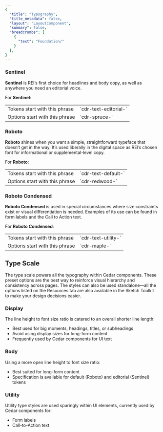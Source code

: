 ```yaml
---
{
  "title": "Typography",
  "title_metadata": false,
  "layout": "LayoutComponent",
  "summary": false,
  "breadcrumbs": [
    {
      "text": "Foundation/"
    }
  ],
}
---
```

<cdr-doc-tabs :labels="['Overview', 'Guidelines', 'Resources']">
<template slot="Overview">
<cdr-doc-table-of-contents-shell>
  
Typography design tokens store the fundamental decisions of Cedar’s font system. 
- Naming entities store visual design attributes such as font specifications
- Replacing hard-coded values such as pixel values for font size
- Maintaining a scalable and consistent visual system for UI development
- Delivering updates to the brand identity with minimal impact to the code
- Specifying a hierarchical and semantically defined system

<br/>

## Type Tokens

### Web

<table>
 <tbody>
   <tr>
     <td>CSS code for Default Body Compact</td>
     <td>Suggested usage: Use only for compact spacing with informational and supplemental body content.</td>
   </tr>
    <tr>
     <td><b>cdr-text-default-body-compact</b></td>
      <td><i>Mixin</i></td>
   </tr>
   <tr>
     <td>cdr-text-default-body-compact-family</td>
     <td>Roboto, "Helvetica Neue", Helvetica, Arial, sans-serif</td>
   </tr>
   <tr>
     <td>cdr-text-default-body-compact-style</td>
     <td>normal</td>
   </tr>
   <tr>
     <td>cdr-text-default-body-compact-weight</td>
     <td>400</td>
   </tr>
   <tr>
     <td>cdr-text-default-body-compact-spacing</td>
     <td>normal</td>
   </tr>
   <tr>
     <td>cdr-text-default-body-compact-size</td>
     <td>1.4rem / 14px</td>
   </tr>
   <tr>
     <td>cdr-text-default-body-compact-height</td>
     <td>2.4rem / 24px</td>
   </tr>
 </tbody>
</table>

<br/>

<table>
 <tbody>
   <tr>
     <td>CSS Code for Default Body</td>
     <td>Suggested usage: Default for body content. Uses a more open line height to font size ratio.</td>
   </tr>
    <tr>
     <td><b>cdr-text-default-body</b></td>
      <td><i>Mixin</i></td>
   </tr>
   <tr>
     <td>cdr-text-default-body-family</td>
     <td>Roboto, "Helvetica Neue", Helvetica, Arial, sans-serif</td>
   </tr>
   <tr>
     <td>cdr-text-default-body-style</td>
     <td>normal</td>
   </tr>
   <tr>
     <td>cdr-text-default-body-weight</td>
     <td>400</td>
   </tr>
   <tr>
     <td>cdr-text-default-body-spacing</td>
     <td>normal</td>
   </tr>
   <tr>
     <td>cdr-text-default-body-size</td>
     <td>1.6rem / 16px</td>
   </tr>
   <tr>
     <td>cdr-text-default-body-height</td>
     <td>2.6rem / 26px</td>
   </tr>
 </tbody>
</table>

<br/>

<table>
 <tbody>
   <tr>
     <td>CSS Code for Editorial Body Compact</td>
     <td>Suggested usage: Use only for compact spacing with editorial body content.</td>
   </tr>
    <tr>
     <td><b>cdr-text-editorial-body-compact</b></td>
      <td><i>Mixin</i></td>
   </tr>
   <tr>
     <td>cdr-text-editorial-body-compact-family</td>
     <td>Sentinel, Roboto, "Helvetica Neue", Helvetica, Arial, sans-serif</td>
   </tr>
   <tr>
     <td>cdr-text-editorial-body-compact-style</td>
     <td>normal</td>
   </tr>
   <tr>
     <td>cdr-text-editorial-body-compact-weight</td>
     <td>400</td>
   </tr>
   <tr>
     <td>cdr-text-editorial-body-compact-spacing</td>
     <td>normal</td>
   </tr>
   <tr>
     <td>cdr-text-editorial-body-compact-size</td>
     <td>1.8rem / 18px</td>
   </tr>
   <tr>
     <td>cdr-text-editorial-body-compact-height</td>
     <td>2.8rem / 28px</td>
   </tr>
 </tbody>
</table>

<br/>

<table>
 <tbody>
   <tr>
     <td>CSS Code for Editorial Body</td>
     <td>Suggested usage: Default for editorial long-form content. Uses a more open line height to font size ratio.</td>
   </tr>
    <tr>
     <td><b>cdr-text-editorial-body</b></td>
      <td><i>Mixin</i></td>
   </tr>
   <tr>
     <td>cdr-text-editorial-body-compact-family</td>
     <td>Sentinel, Roboto, "Helvetica Neue", Helvetica, Arial, sans-serif</td>
   </tr>
   <tr>
     <td>cdr-text-editorial-body-style</td>
     <td>normal</td>
   </tr>
   <tr>
     <td>cdr-text-editorial-body-weight</td>
     <td>400</td>
   </tr>
   <tr>
     <td>cdr-text-editorial-body-spacing</td>
     <td>normal</td>
   </tr>
   <tr>
     <td>cdr-text-editorial-body-size</td>
     <td>2rem / 20px</td>
   </tr>
   <tr>
     <td>cdr-text-editorial-body-height</td>
     <td>3.2rem / 32px</td>
   </tr>
 </tbody>
</table>

<br/>

### Mobile

<table>
 <tbody>
   <tr>
     <td>CSS Code for Display 1</td>
     <td>Suggested usage: Frequently used as the largest title for phone apps and can be used for page titles for larger devices.</td>
   </tr>
    <tr>
     <td>iOS name: Large Title</td>
      <td>Typeface: Roboto<br/> 
          Font weight: Medium<br/> 
          Font size: 34sp<br/> 
          Line height: 40sp
      </td>
   </tr>
 </tbody>
</table>

<br/>

<table>
 <tbody>
   <tr>
     <td>CSS Code for Title 1</td>
     <td>Suggested usage: Content titles, level 1</td>
   </tr>
    <tr>
     <td>iOS name: Title 1</td>
      <td>Typeface: Sentinel<br/> 
          Font weight: Semi Bold<br/>
          Font size: 28sp<br/>
          Line height: 36sp 
      </td>
   </tr>
 </tbody>
</table>

<br/>

<table>
 <tbody>
   <tr>
     <td>CSS Code for Title 2</td>
     <td>Suggested usage: Content titles, product names, level 2</td>
   </tr>
    <tr>
     <td>iOS name: Title 2</td>
      <td>Typeface: Sentinel<br/> 
          Font weight: Semi Bold<br/>
          Font size: 26sp<br/>
          Line height: 32sp 
      </td>
   </tr>
 </tbody>
</table>

<br/>

<table>
 <tbody>
   <tr>
     <td>CSS Code for Title 3</td>
     <td>Suggested usage: Content titles, product names, product prices, level 3</td>
   </tr>
    <tr>
     <td>iOS name: Title 3</td>
      <td>Typeface: Sentinel<br/> 
          Font weight: Semi Bold<br/>
          Font size: 21sp<br/>
          Line height: 28sp 
      </td>
   </tr>
 </tbody>
</table>

<br/>

<table>
 <tbody>
   <tr>
     <td>CSS Code for Headline</td>
     <td>Suggested usage: Heading primarily used with body copy, list items, table headers</td>
   </tr>
    <tr>
     <td>iOS name: Headline</td>
      <td>Typeface: Roboto<br/>
          Font weight: Medium<br/>
          Font size: 17sp<br/>
          Line height: 24sp<br/>
      </td>
   </tr>
 </tbody>
</table>

<br/>

<table>
 <tbody>
   <tr>
     <td>CSS Code for Subhead</td>
     <td>Suggested usage: Subheading primarily used with body copy </td>
   </tr>
    <tr>
     <td>iOS name: Subhead</td>
      <td>Typeface: Roboto<br/>
          Font weight: Medium<br/>
          Font size: 15sp<br/>
          Line height: 20sp<br/>
      </td>
   </tr>
 </tbody>
</table>

<br/>

<table>
 <tbody>
   <tr>
     <td>CSS Code for Body 2</td>
     <td>Suggested usage: Secondary text intended for informational and supplemental body content </td>
   </tr>
    <tr>
     <td>iOS name: Footnote</td>
      <td>Typeface: Roboto<br/>
          Font weight: Regular<br/>
          Font size: 13sp<br/>
          Line height: 20sp<br/>
      </td>
   </tr>
 </tbody>
</table>

<br/>

<table>
 <tbody>
   <tr>
     <td>CSS Code for Body 1</td>
     <td>Suggested usage: Default for body content</td>
   </tr>
    <tr>
     <td>iOS name: Body</td>
      <td>Typeface: Roboto<br/>
          Font weight: Regular<br/>
          Font size: 15sp<br/>
          Line height: 20sp<br/>
      </td>
   </tr>
 </tbody>
</table>

<br/>

<table>
 <tbody>
   <tr>
     <td>CSS Code for Caption 2</td>
     <td>Suggested usage: Smallest text size, use sparingly or for bottom tab bar text</td>
   </tr>
    <tr>
     <td>iOS name: Caption 2</td>
      <td>Typeface: Roboto<br/>
          Font weight: Regular<br/>
          Font size: 11sp<br/>
          Line height: 16sp<br/>
      </td>
   </tr>
 </tbody>
</table>

<br/>

<table>
 <tbody>
   <tr>
     <td>CSS Code for Caption 1</td>
     <td>Suggested usage: Tertiary text, also intended for informational and supplemental body content. Also used for bottom action bar text for larger devices </td>
   </tr>
    <tr>
     <td>iOS name: Caption 1</td>
      <td>Typeface: Roboto<br/>
          Font weight: Regular<br/>
          Font size: 12sp<br/>
          Line height: 16sp<br/>
      </td>
   </tr>
 </tbody>
</table>

<br/>

<table>
 <tbody>
   <tr>
     <td>CSS Code for Button</td>
     <td>Suggested usage: Button text has a thicker weight than body copy </td>
   </tr>
    <tr>
     <td>iOS name: none</td>
      <td>Typeface: Roboto<br/>
          Font weight: Medium<br/>
          Font size: 15sp<br/>
          Line height: 24sp<br/>
      </td>
   </tr>
 </tbody>
</table>

<br/>

<table>
 <tbody>
   <tr>
     <td>CSS Code for Button_accent</td>
     <td>Suggested usage: Link text has a thicker weight than body copy </td>
   </tr>
    <tr>
     <td>iOS name: none</td>
      <td>Typeface: Roboto<br/>
          Font weight: Medium<br/>
          Font size: 15sp<br/>
          Line height: 24sp<br/>
      </td>
   </tr>
 </tbody>
</table>

<br/>

<table>
 <tbody>
   <tr>
     <td>CSS Code for Error State</td>
     <td>Suggested usage: Only for message text with error or warning states </td>
   </tr>
    <tr>
     <td>iOS name: none</td>
      <td>Typeface: Roboto<br/>
          Font weight: Medium<br/>
          Font size: 15sp<br/>
          Line height: 20sp<br/>
      </td>
   </tr>
 </tbody>
</table>

<br/>

<hr/>

</cdr-doc-table-of-contents-shell>
</template>




<template slot="Guidelines">
<cdr-doc-table-of-contents-shell>

## Type Families

Cedar design system uses a limited number of tokens for typography:
- To define core styles
- By using tokens, Cedar can respond to changes in the brand identity with minimal impact to the code
- List of tokens is available on the [Overview tab](?active-tab=overview)

<br/>

Cedar has also defined a set of options for typography:
- Options provide great flexibility while aligning with design decisions
- Use options with caution; type specifications could change
- The Cedar team is tracking how options are used in components
- List of options is available on the [Resources tab](?active-tab=resources)


</cdr-doc-table-of-contents-shell>
</template>

### Sentinel

<b>Sentinel</b> is REI’s first choice for headlines and body copy, as well as anywhere you need an editorial voice.

For <b>Sentinel</b>:

<table>
 <tbody>
   <tr>
     <td>Tokens start with this phrase</td>
     <td>`cdr-text-editorial-`</td>
   </tr>
    <tr>
     <td>Options start with this phrase</td>
      <td>`cdr-spruce-`</td>
   </tr>
 </tbody>
</table>


### Roboto

<b>Roboto</b> shines when you want a simple, straightforward typeface that doesn’t get in the way. It’s used liberally in the digital space as REI’s chosen font for informational or supplemental-level copy.

For <b>Roboto</b>:

<table>
 <tbody>
   <tr>
     <td>Tokens start with this phrase</td>
     <td>`cdr-text-default-`</td>
   </tr>
    <tr>
     <td>Options start with this phrase</td>
      <td>`cdr-redwood-`</td>
   </tr>
 </tbody>
</table>


### Roboto Condensed 

<b>Roboto Condensed</b> is used in special circumstances where size constraints exist or visual differentiation is needed. Examples of its use can be found in form labels and the Call to Action text.

For <b>Roboto Condensed</b>:

<table>
 <tbody>
   <tr>
     <td>Tokens start with this phrase</td>
     <td>`cdr-text-utility-`</td>
   </tr>
    <tr>
     <td>Options start with this phrase</td>
      <td>`cdr-maple-`</td>
   </tr>
 </tbody>
</table>


## Type Scale

The type scale powers all the typography within Cedar components. These preset options are the best way to reinforce visual hierarchy and consistency across pages. The styles can also be used standalone—all the options listed on the Resources tab are also available in the Sketch Toolkit to make your design decisions easier.


### Display 

The line height to font size ratio is catered to an overall shorter line length:
- Best used for big moments, headings, titles, or subheadings
- Avoid using display sizes for long-form content
- Frequently used by Cedar components for UI text 


### Body

Using a more open line height to font size ratio:
- Best suited for long-form content
- Specification is available for default (Roboto) and editorial (Sentinel) tokens


### Utility

Utility type styles are used sparingly within UI elements, currently used by Cedar components for:
- Form labels
- Call-to-Action text

</template>
</cdr-doc-table-of-contents-shell>

<template slot="Guidelines">
<cdr-doc-table-of-contents-shell>
 
# Resources 

**Hi Steve, 
Content for the Resource tab goes here but don't add content yet.
Thanks, Pat**



## Type Scale

The type scale powers all the typography within Cedar components. These preset options are the best way to reinforce visual hierarchy and consistency across pages. Use the styles standalone too—all the options below are also available in the Sketch Toolkit to make your design decisions easier.

### Display Sizes

The line height to font size ratio is catered to an overall shorter line length and is best used for big moments, headings, titles, or subheadings. Avoid using display sizes for long-form content.

<cdr-doc-typography-sample token="spruce-display-00" weight="600" size="14" height="20"/>
<cdr-doc-typography-sample token="spruce-display-10" weight="600" size="16" height="24"/>
<cdr-doc-typography-sample token="spruce-display-20" weight="600" size="18" height="24"/>
<cdr-doc-typography-sample token="spruce-display-30" weight="600" size="20" height="28"/>
<cdr-doc-typography-sample token="spruce-display-40" weight="600" size="24" height="32"/>
<cdr-doc-typography-sample token="spruce-display-50" weight="600" size="28" height="36"/>
<cdr-doc-typography-sample token="spruce-display-60" weight="600" size="32" height="40"/>
<cdr-doc-typography-sample token="spruce-display-70" weight="600" size="40" height="48"/>
<cdr-doc-typography-sample token="spruce-display-80" weight="600" size="56" height="60"/>
<cdr-doc-typography-sample token="spruce-display-90" weight="600" size="76" height="84"/>
<cdr-doc-typography-sample token="spruce-display-100" weight="600" size="96" height="104"/>

<hr />

<cdr-doc-typography-sample token="redwood-display-10" weight="400" size="12" height="16"/>
<cdr-doc-typography-sample token="redwood-display-20" weight="400" size="14" height="20"/>
<cdr-doc-typography-sample token="redwood-display-30" weight="400" size="16" height="24"/>
<cdr-doc-typography-sample token="redwood-display-40" weight="400" size="18" height="24"/>
<cdr-doc-typography-sample token="redwood-display-50" weight="400" size="20" height="28"/>
<cdr-doc-typography-sample token="redwood-display-60" weight="400" size="24" height="32"/>
<cdr-doc-typography-sample token="redwood-display-70" weight="400" size="28" height="36"/>

<hr />

### Body

Using a more open line height to font size ratio, body typography is best suited for long-form content.

<cdr-doc-typography-sample token="spruce-body-20" weight="400" size="18" height="28"/>
<cdr-doc-typography-sample token="spruce-body-30" weight="400" size="20" height="32"/>

<hr />

<cdr-doc-typography-sample token="redwood-body-10" weight="400" size="14" height="24"/>
<cdr-doc-typography-sample token="redwood-body-20" weight="400" size="16" height="26"/>
<cdr-doc-typography-sample token="redwood-body-30" weight="400" size="18" height="28"/>
<cdr-doc-typography-sample token="redwood-body-40" weight="400" size="20" height="32"/>

<hr />

### Utility

Utility type styles are used sparingly within UI elements such as form labels and Call-to-Action text.

<cdr-doc-typography-sample token="maple-utility-10" weight="400" size="12" height="16"/>
<cdr-doc-typography-sample token="maple-utility-20" weight="400" size="14" height="20"/>
<cdr-doc-typography-sample token="maple-utility-30" weight="400" size="16" height="24"/>
<cdr-doc-typography-sample token="maple-utility-40" weight="400" size="18" height="24"/>
<cdr-doc-typography-sample token="maple-utility-50" weight="400" size="20" height="28"/>
<cdr-doc-typography-sample token="maple-utility-60" weight="400" size="24" height="32"/>
<cdr-doc-typography-sample token="maple-utility-70" weight="400" size="28" height="36"/>

</cdr-doc-table-of-contents-shell>
</cdr-doc-tabs>
